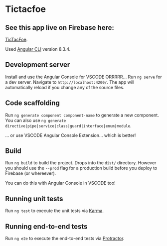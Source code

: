 # Tictacfoe

## See this app live on Firebase here:

[TicTacFoe](https://tictacfoe-b17c01.firebaseapp.com/).

Used [Angular CLI](https://github.com/angular/angular-cli) version 8.3.4.

## Development server
Install and use the Angular Console for VSCODE ORRRRR... 
Run `ng serve` for a dev server. Navigate to `http://localhost:4200/`. The app will automatically reload if you change any of the source files.

## Code scaffolding

Run `ng generate component component-name` to generate a new component. You can also use `ng generate directive|pipe|service|class|guard|interface|enum|module`.

... or use VSCODE Angular Console Extension... which is better!

## Build

Run `ng build` to build the project. Drops into the `dist/` directory. However you should use the `--prod` flag for a production build before you deploy to Firebase (or whereever).

You can do this with Angular Console in VSCODE too!

## Running unit tests

Run `ng test` to execute the unit tests via [Karma](https://karma-runner.github.io).

## Running end-to-end tests

Run `ng e2e` to execute the end-to-end tests via [Protractor](http://www.protractortest.org/).

